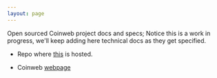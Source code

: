 ```yaml
---
layout: page
---
```


Open sourced Coinweb project docs and specs; Notice this is a work in progress, we'll keep adding here technical docs
as they get specified.

* Repo where [this](https://github.com/coinweb/technical-docs) is hosted.

* Coinweb [webpage](coinweb.io)

